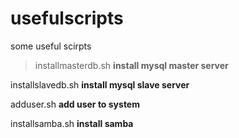 # usefulscripts
some useful scirpts

>installmasterdb.sh **install mysql master server**

installslavedb.sh **install mysql slave server**

adduser.sh **add user to system**

installsamba.sh **install samba**

